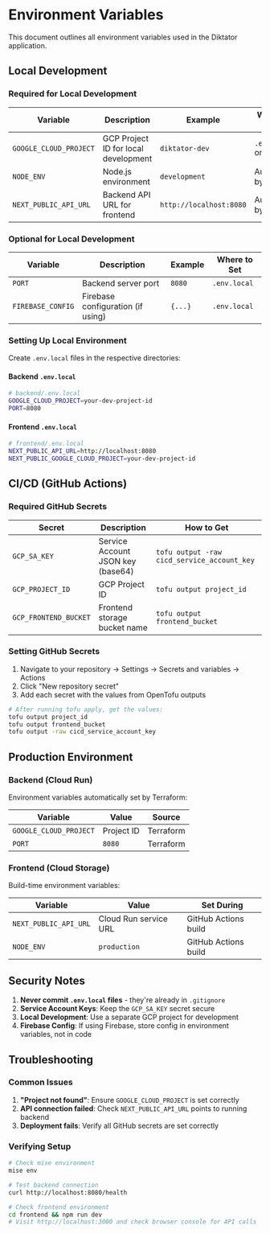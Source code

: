 # Environment Variables

This document outlines all environment variables used in the Diktator application.

## Local Development

### Required for Local Development

| Variable               | Description                          | Example                 | Where to Set           |
| ---------------------- | ------------------------------------ | ----------------------- | ---------------------- |
| `GOOGLE_CLOUD_PROJECT` | GCP Project ID for local development | `diktator-dev`          | `.env.local` or system |
| `NODE_ENV`             | Node.js environment                  | `development`           | Auto-set by mise       |
| `NEXT_PUBLIC_API_URL`  | Backend API URL for frontend         | `http://localhost:8080` | Auto-set by mise       |

### Optional for Local Development

| Variable          | Description                       | Example | Where to Set |
| ----------------- | --------------------------------- | ------- | ------------ |
| `PORT`            | Backend server port               | `8080`  | `.env.local` |
| `FIREBASE_CONFIG` | Firebase configuration (if using) | `{...}` | `.env.local` |

### Setting Up Local Environment

Create `.env.local` files in the respective directories:

#### Backend `.env.local`
```bash
# backend/.env.local
GOOGLE_CLOUD_PROJECT=your-dev-project-id
PORT=8080
```

#### Frontend `.env.local`
```bash
# frontend/.env.local
NEXT_PUBLIC_API_URL=http://localhost:8080
NEXT_PUBLIC_GOOGLE_CLOUD_PROJECT=your-dev-project-id
```

## CI/CD (GitHub Actions)

### Required GitHub Secrets

| Secret                | Description                       | How to Get                                  |
| --------------------- | --------------------------------- | ------------------------------------------- |
| `GCP_SA_KEY`          | Service Account JSON key (base64) | `tofu output -raw cicd_service_account_key` |
| `GCP_PROJECT_ID`      | GCP Project ID                    | `tofu output project_id`                    |
| `GCP_FRONTEND_BUCKET` | Frontend storage bucket name      | `tofu output frontend_bucket`               |

### Setting GitHub Secrets

1. Navigate to your repository → Settings → Secrets and variables → Actions
2. Click "New repository secret"
3. Add each secret with the values from OpenTofu outputs

```bash
# After running tofu apply, get the values:
tofu output project_id
tofu output frontend_bucket
tofu output -raw cicd_service_account_key
```

## Production Environment

### Backend (Cloud Run)

Environment variables automatically set by Terraform:

| Variable               | Value      | Source    |
| ---------------------- | ---------- | --------- |
| `GOOGLE_CLOUD_PROJECT` | Project ID | Terraform |
| `PORT`                 | `8080`     | Terraform |

### Frontend (Cloud Storage)

Build-time environment variables:

| Variable              | Value                 | Set During           |
| --------------------- | --------------------- | -------------------- |
| `NEXT_PUBLIC_API_URL` | Cloud Run service URL | GitHub Actions build |
| `NODE_ENV`            | `production`          | GitHub Actions build |

## Security Notes

1. **Never commit `.env.local` files** - they're already in `.gitignore`
2. **Service Account Keys**: Keep the `GCP_SA_KEY` secret secure
3. **Local Development**: Use a separate GCP project for development
4. **Firebase Config**: If using Firebase, store config in environment variables, not in code

## Troubleshooting

### Common Issues

1. **"Project not found"**: Ensure `GOOGLE_CLOUD_PROJECT` is set correctly
2. **API connection failed**: Check `NEXT_PUBLIC_API_URL` points to running backend
3. **Deployment fails**: Verify all GitHub secrets are set correctly

### Verifying Setup

```bash
# Check mise environment
mise env

# Test backend connection
curl http://localhost:8080/health

# Check frontend environment
cd frontend && npm run dev
# Visit http://localhost:3000 and check browser console for API calls
```
